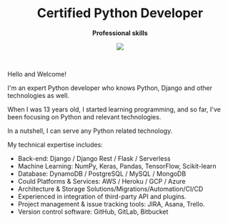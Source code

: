<h1 align="center"> Certified Python Developer
</h1>

<p align="center">
 <strong>
  Professional skills
  </strong>
</p>


<p align="center">
 
<img align="center" src="https://github-readme-stats.vercel.app/api/top-langs/?username=mykytarudenko&show_icons=true&layout=compact&title_color=000080&border_color=FFFFFF&text_color=FFFFFF&bg_color=90deg,BF5A62,A6537A,904E95" />
 
</p>

<br />

Hello and Welcome!

I'm an expert Python developer who knows Python, Django and other technologies as well.

When I was 13 years old, I started learning programming, and so far, I've been focusing on Python and relevant technologies.

In a nutshell, I can serve any Python related technology.

My technical expertise includes:
- Back-end: Django / Django Rest / Flask / Serverless
- Machine Learning: NumPy, Keras, Pandas, TensorFlow, Scikit-learn
- Database: DynamoDB / PostgreSQL / MySQL / MongoDB
- Could Platforms & Services: AWS / Heroku / GCP / Azure
- Architecture & Storage Solutions/Migrations/Automation/CI/CD
- Experienced in integration of third-party API and plugins.
- Project management & issue tracking tools: JIRA, Asana, Trello.
- Version control software: GitHub, GitLab, Bitbucket
